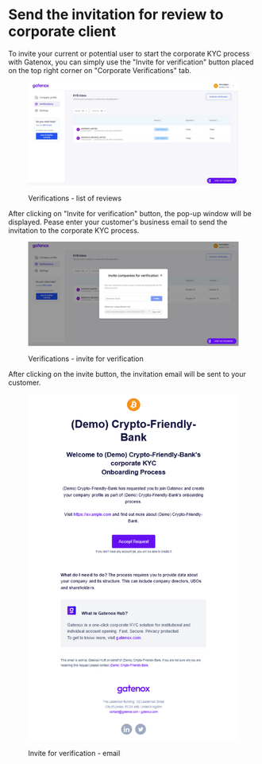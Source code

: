 # Send the invitation for review to corporate client

To invite your current or potential user to start the corporate KYC process with Gatenox, you can simply use the "Invite for verification" button placed on the top right corner on "Corporate Verifications" tab.

<figure><img src="../../docs/Images/verifications (1) (1).png" alt="Verifications - list of reviews"><figcaption><p>Verifications - list of reviews</p></figcaption></figure>

After clicking on "Invite for verification" button, the pop-up window will be displayed. Pease enter your customer's business email to send the invitation to the corporate KYC process.

<figure><img src="../../.gitbook/assets/appli_invitation (1).png" alt="Verifications - invite for verification"><figcaption><p>Verifications - invite for verification</p></figcaption></figure>

After clicking on the invite button, the invitation email will be sent to your customer.

<figure><img src="../../.gitbook/assets/email_invitation.png" alt="Invite for verification - email"><figcaption><p>Invite for verification - email</p></figcaption></figure>
